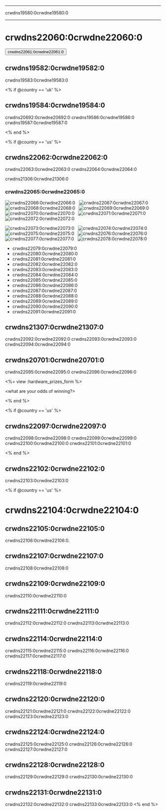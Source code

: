 * * *

crwdns19580:0crwdne19580:0

* * *

<div class="row">
  <h1 class="col-sm-6">
    crwdns22060:0crwdne22060:0
  </h1>
  
  <div class="col-sm-6 button-container centered">
    <a href="/#join"><button class="signup-button">crwdns22061:0crwdne22061:0</button></a>
  </div>
</div>

## crwdns19582:0crwdne19582:0

crwdns19583:0crwdne19583:0

<% if @country == 'uk' %>

## crwdns19584:0crwdne19584:0

crwdns20692:0crwdne20692:0 crwdns19586:0crwdne19586:0 crwdns19587:0crwdne19587:0

<% end %>

<% if @country == 'us' %>

## crwdns22062:0crwdne22062:0

crwdns22063:0crwdne22063:0 crwdns22064:0crwdne22064:0

crwdns21306:0crwdne21306:0

### crwdns22065:0crwdne22065:0

![crwdns22066:0crwdne22066:0](/images/fit-120/JR-Hildebrand-headshot.png)&nbsp;&nbsp; ![crwdns22067:0crwdne22067:0](/images/fit-120/Bill-Gates-headshot.jpg)&nbsp;&nbsp; ![crwdns22068:0crwdne22068:0](/images/fit-120/Usher-headshot.jpg)&nbsp;&nbsp; ![crwdns22069:0crwdne22069:0](/images/fit-120/Sheryl-Sandberg-headshot.jpg)&nbsp;&nbsp; ![crwdns22070:0crwdne22070:0](/images/fit-120/Jack-Dorsey-headshot.jpg)&nbsp;&nbsp; ![crwdns22071:0crwdne22071:0](/images/fit-120/Hadi-Partovi-headshot.jpg)&nbsp;&nbsp; ![crwdns22072:0crwdne22072:0](/images/fit-120/Ashton-Kutcher-headshot.jpg)&nbsp;&nbsp;

![crwdns22073:0crwdne22073:0](/images/fit-120/Clara-Shih-headshot.jpg)&nbsp;&nbsp; ![crwdns22074:0crwdne22074:0](/images/fit-120/Lyndsey-Scott-headshot.jpg)&nbsp;&nbsp; ![crwdns22075:0crwdne22075:0](/images/fit-120/Karlie-Kloss-headshot.jpg)&nbsp;&nbsp; ![crwdns22076:0crwdne22076:0](/images/fit-120/Jess-Lee-headshot.jpg)&nbsp;&nbsp; ![crwdns22077:0crwdne22077:0](/images/fit-120/David-Karp-headshot.png)&nbsp;&nbsp; ![crwdns22078:0crwdne22078:0](/images/fit-120/Cory-Booker-headshot.jpg)&nbsp;&nbsp;

  * crwdns22079:0crwdne22079:0
  * crwdns22080:0crwdne22080:0
  * crwdns22081:0crwdne22081:0
  * crwdns22082:0crwdne22082:0
  * crwdns22083:0crwdne22083:0
  * crwdns22084:0crwdne22084:0
  * crwdns22085:0crwdne22085:0
  * crwdns22086:0crwdne22086:0
  * crwdns22087:0crwdne22087:0
  * crwdns22088:0crwdne22088:0
  * crwdns22089:0crwdne22089:0
  * crwdns22090:0crwdne22090:0
  * crwdns22091:0crwdne22091:0

## crwdns21307:0crwdne21307:0

crwdns22092:0crwdne22092:0 crwdns22093:0crwdne22093:0 crwdns22094:0crwdne22094:0

## crwdns20701:0crwdne20701:0

crwdns22095:0crwdne22095:0 crwdns22096:0crwdne22096:0

<%= view :hardware_prizes_form %>

<what are your odds of winning?>

<see a list of all schools signed up for the hour code in your state. one public k-12 school every u.s. state will win class-set laptops.>

<% end %>

<% if @country == 'us' %>

## crwdns22097:0crwdne22097:0

crwdns22098:0crwdne22098:0 crwdns22099:0crwdne22099:0 crwdns22100:0crwdne22100:0 crwdns22101:0crwdne22101:0

<% end %>

## crwdns22102:0crwdne22102:0

crwdns22103:0crwdne22103:0

<% if @country == 'us' %>

# crwdns22104:0crwdne22104:0

## crwdns22105:0crwdne22105:0

crwdns22106:0crwdne22106:0.

## crwdns22107:0crwdne22107:0

crwdns22108:0crwdne22108:0

## crwdns22109:0crwdne22109:0

crwdns22110:0crwdne22110:0

## crwdns22111:0crwdne22111:0

crwdns22112:0crwdne22112:0 crwdns22113:0crwdne22113:0

## crwdns22114:0crwdne22114:0

crwdns22115:0crwdne22115:0 crwdns22116:0crwdne22116:0 crwdns22117:0crwdne22117:0

## crwdns22118:0crwdne22118:0

crwdns22119:0crwdne22119:0

## crwdns22120:0crwdne22120:0

crwdns22121:0crwdne22121:0 crwdns22122:0crwdne22122:0 crwdns22123:0crwdne22123:0

## crwdns22124:0crwdne22124:0

crwdns22125:0crwdne22125:0 crwdns22126:0crwdne22126:0 crwdns22127:0crwdne22127:0

## crwdns22128:0crwdne22128:0

crwdns22129:0crwdne22129:0 crwdns22130:0crwdne22130:0

## crwdns22131:0crwdne22131:0

crwdns22132:0crwdne22132:0 crwdns22133:0crwdne22133:0 <% end %>